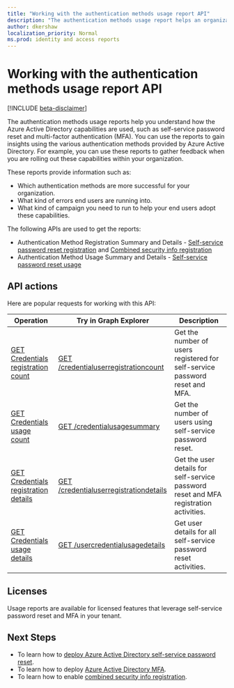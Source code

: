 ```yaml
---
title: "Working with the authentication methods usage report API"
description: "The authentication methods usage report helps an organization understand how their end users are using Azure Active Directory capabilities such as self-service password reset and multi-factor authentication (MFA)."
author: dkershaw
localization_priority: Normal
ms.prod: identity and access reports
---
```


# Working with the authentication methods usage report API

[!INCLUDE [beta-disclaimer](../../includes/beta-disclaimer.md)]

The authentication methods usage reports help you understand how the Azure Active Directory capabilities are used, such as self-service password reset and multi-factor authentication (MFA). You can use the reports to gain insights using the various authentication methods provided by Azure Active Directory. For example, you can use these reports to gather feedback when you are rolling out these capabilities within your organization.

These reports provide information such as:

- Which authentication methods are more successful for your organization. 
- What kind of errors end users are running into.
- What kind of campaign you need to run to help your end users adopt these capabilities.

The following APIs are used to get the reports:

- Authentication Method Registration Summary and Details - [Self-service password reset registration](https://aka.ms/ssprsetup) and [Combined security info registration](https://aka.ms/mysecurityinfo)
- Authentication Method Usage Summary and Details - [Self-service password reset usage](https://aka.ms/sspr)

## API actions

Here are popular requests for working with this API:

| Operation | Try in Graph Explorer | Description |
| --------- | --- | ----------- |
| [GET Credentials registration count](/graph/api/resources/credentialUserRegistrationCount?view=graph-rest-beta) | [GET /credentialuserregistrationcount](https://developer.microsoft.com/graph/graph-explorer?request=reports/credentialuserregistrationcount&version=beta) | Get the number of users registered for self-service password reset and MFA. |
| [GET Credentials usage count](/graph/api/resources/credentialUsagesSummary?view=graph-rest-beta) | [GET /credentialusagesummary](https://developer.microsoft.com/graph/graph-explorer?request=reports/credentialusagesummary&version=beta) | Get the number of users using self-service password reset. |
| [GET Credentials registration details](/graph/api/resources/credentialUserRegistrationDetails?view=graph-rest-beta) | [GET /credentialuserregistrationdetails](https://developer.microsoft.com/graph/graph-explorer?request=reports/credentialuserregistrationdetails&version=beta) | Get the user details for self-service password reset and MFA registration activities. |
| [GET Credentials usage details](/graph/api/resources/userCredentialUsageDetails?view=graph-rest-beta) | [GET /usercredentialusagedetails](https://developer.microsoft.com/graph/graph-explorer?request=reports/usercredentialusagedetails&version=beta) | Get user details for all self-service password reset activities. |

## Licenses

Usage reports are available for licensed features that leverage self-service password reset and MFA in your tenant.

## Next Steps

- To learn how to [deploy Azure Active Directory self-service password reset](https://docs.microsoft.com/azure/active-directory/authentication/howto-sspr-deployment).
- To learn how to deploy [Azure Active Directory MFA](https://docs.microsoft.com/azure/active-directory/authentication/howto-mfa-getstarted).
- To learn how to enable [combined security info registration](https://docs.microsoft.com/azure/active-directory/authentication/howto-registration-mfa-sspr-combined).



